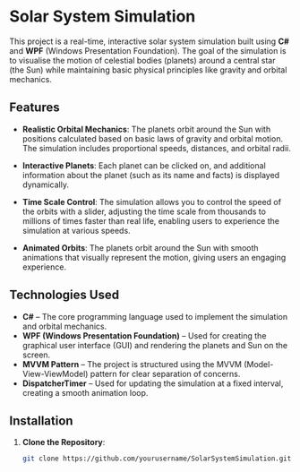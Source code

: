# Solar System Simulation

This project is a real-time, interactive solar system simulation built using **C#** and **WPF** (Windows Presentation Foundation). The goal of the simulation is to visualise the motion of celestial bodies (planets) around a central star (the Sun) while maintaining basic physical principles like gravity and orbital mechanics.

## Features

- **Realistic Orbital Mechanics**: The planets orbit around the Sun with positions calculated based on basic laws of gravity and orbital motion. The simulation includes proportional speeds, distances, and orbital radii.
  
- **Interactive Planets**: Each planet can be clicked on, and additional information about the planet (such as its name and facts) is displayed dynamically.

- **Time Scale Control**: The simulation allows you to control the speed of the orbits with a slider, adjusting the time scale from thousands to millions of times faster than real life, enabling users to experience the simulation at various speeds.

- **Animated Orbits**: The planets orbit around the Sun with smooth animations that visually represent the motion, giving users an engaging experience.

## Technologies Used

- **C#** – The core programming language used to implement the simulation and orbital mechanics.
- **WPF (Windows Presentation Foundation)** – Used for creating the graphical user interface (GUI) and rendering the planets and Sun on the screen.
- **MVVM Pattern** – The project is structured using the MVVM (Model-View-ViewModel) pattern for clear separation of concerns.
- **DispatcherTimer** – Used for updating the simulation at a fixed interval, creating a smooth animation loop.

## Installation

1. **Clone the Repository**:
   ```bash
   git clone https://github.com/yourusername/SolarSystemSimulation.git
